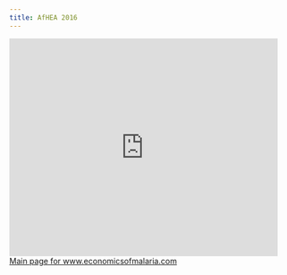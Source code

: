 ```yaml
---
title: AfHEA 2016
---
```



<iframe src="https://docs.google.com/presentation/d/1O7oVIzicleC-OJyJyxr1r_YI3e3_Ip1j4VJfJhSTObA/embed?start=false&loop=false&delayms=3000" frameborder="0" width="480" height="389" allowfullscreen="true" mozallowfullscreen="true" webkitallowfullscreen="true"></iframe>
<a href="{{site.url}}">Main page for www.economicsofmalaria.com</a>
